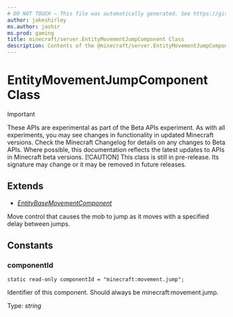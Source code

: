 ```yaml
---
# DO NOT TOUCH — This file was automatically generated. See https://github.com/mojang/minecraftapidocsgenerator to modify descriptions, examples, etc.
author: jakeshirley
ms.author: jashir
ms.prod: gaming
title: minecraft/server.EntityMovementJumpComponent Class
description: Contents of the @minecraft/server.EntityMovementJumpComponent class.
---
```

# EntityMovementJumpComponent Class
>[!IMPORTANT]
>These APIs are experimental as part of the Beta APIs experiment. As with all experiments, you may see changes in functionality in updated Minecraft versions. Check the Minecraft Changelog for details on any changes to Beta APIs. Where possible, this documentation reflects the latest updates to APIs in Minecraft beta versions.
> [!CAUTION]
> This class is still in pre-release.  Its signature may change or it may be removed in future releases.

## Extends
- [*EntityBaseMovementComponent*](EntityBaseMovementComponent.md)

Move control that causes the mob to jump as it moves with a specified delay between jumps.

## Constants

### **componentId**
`static read-only componentId = "minecraft:movement.jump";`

Identifier of this component. Should always be minecraft:movement.jump.

Type: *string*
